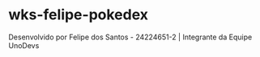 # wks-felipe-pokedex
Desenvolvido por Felipe dos Santos - 24224651-2 | Integrante da Equipe UnoDevs

